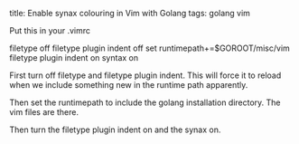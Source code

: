 title: Enable synax colouring in Vim with Golang
tags: golang vim

Put this in your .vimrc

  filetype off
  filetype plugin indent off
  set runtimepath+=$GOROOT/misc/vim
  filetype plugin indent on
  syntax on

First turn off filetype and filetype plugin indent. This will force it to reload when we include something new in the runtime path apparently.

Then set the runtimepath to include the golang installation directory. The vim files are there.

Then turn the filetype plugin indent on and the synax on.
